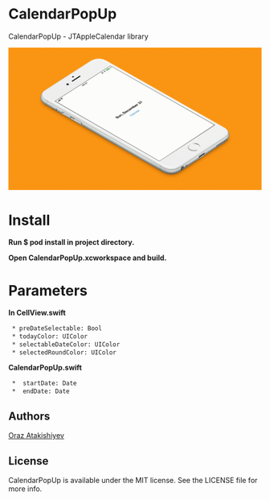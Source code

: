 # CalendarPopUp
CalendarPopUp - JTAppleCalendar library


<img src="v.gif" /> 

# Install
  **Run $ pod install in project directory.**
  
  **Open CalendarPopUp.xcworkspace and build.**

# Parameters 

  **In CellView.swift**
  
     * preDateSelectable: Bool
     * todayColor: UIColor
     * selectableDateColor: UIColor
     * selectedRoundColor: UIColor
  
  **CalendarPopUp.swift**
  
     *  startDate: Date
     *  endDate: Date

## Authors

[Oraz Atakishiyev](https://github.com/orazz)

## License

CalendarPopUp is available under the MIT license. See the LICENSE file for more info.
